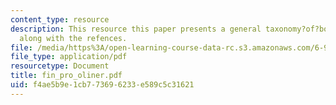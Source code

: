 ```yaml
---
content_type: resource
description: This resource this paper presents a general taxonomy?of?both?opensource?and?proprietary?software?licenses
  along with the refences.
file: /media/https%3A/open-learning-course-data-rc.s3.amazonaws.com/6-901-inventions-and-patents-fall-2005/f4ae5b9e1cb773696233e589c5c31621_fin_pro_oliner.pdf
file_type: application/pdf
resourcetype: Document
title: fin_pro_oliner.pdf
uid: f4ae5b9e-1cb7-7369-6233-e589c5c31621
---
```

